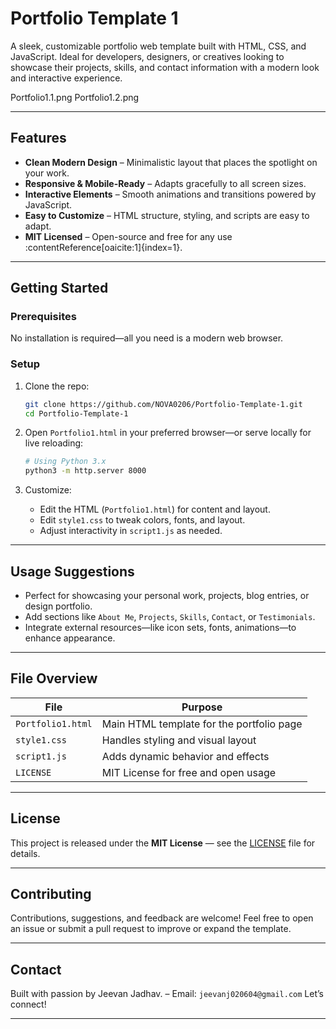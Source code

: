 # Portfolio Template 1

A sleek, customizable portfolio web template built with HTML, CSS, and JavaScript. Ideal for developers, designers, or creatives looking to showcase their projects, skills, and contact information with a modern look and interactive experience.

Portfolio1.1.png
Portfolio1.2.png

---

##  Features

- **Clean Modern Design** – Minimalistic layout that places the spotlight on your work.
- **Responsive & Mobile-Ready** – Adapts gracefully to all screen sizes.
- **Interactive Elements** – Smooth animations and transitions powered by JavaScript.
- **Easy to Customize** – HTML structure, styling, and scripts are easy to adapt.
- **MIT Licensed** – Open-source and free for any use :contentReference[oaicite:1]{index=1}.

---

##  Getting Started

### Prerequisites

No installation is required—all you need is a modern web browser.

### Setup

1. Clone the repo:
   ```bash
   git clone https://github.com/NOVA0206/Portfolio-Template-1.git
   cd Portfolio-Template-1
   ```
   
2. Open `Portfolio1.html` in your preferred browser—or serve locally for live reloading:

   ```bash
   # Using Python 3.x
   python3 -m http.server 8000
   ```
3. Customize:

   * Edit the HTML (`Portfolio1.html`) for content and layout.
   * Edit `style1.css` to tweak colors, fonts, and layout.
   * Adjust interactivity in `script1.js` as needed.

---

## Usage Suggestions

* Perfect for showcasing your personal work, projects, blog entries, or design portfolio.
* Add sections like `About Me`, `Projects`, `Skills`, `Contact`, or `Testimonials`.
* Integrate external resources—like icon sets, fonts, animations—to enhance appearance.

---

## File Overview

| File              | Purpose                                   |
| ----------------- | ----------------------------------------- |
| `Portfolio1.html` | Main HTML template for the portfolio page |
| `style1.css`      | Handles styling and visual layout         |
| `script1.js`      | Adds dynamic behavior and effects         |
| `LICENSE`         | MIT License for free and open usage       |

---

## License

This project is released under the **MIT License** — see the [LICENSE](LICENSE) file for details. 

---

## Contributing

Contributions, suggestions, and feedback are welcome! Feel free to open an issue or submit a pull request to improve or expand the template.

---

## Contact

Built with passion by Jeevan Jadhav.
– Email: `jeevanj020604@gmail.com`
Let’s connect!

---
